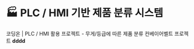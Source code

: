# 🏭 PLC / HMI 기반 제품 분류 시스템
코딩온 | PLC / HMI 활용 프로젝트 - 무게/등급에 따른 제품 분류 컨베이어벨트 프로젝트
<strong> dddd</strong>
